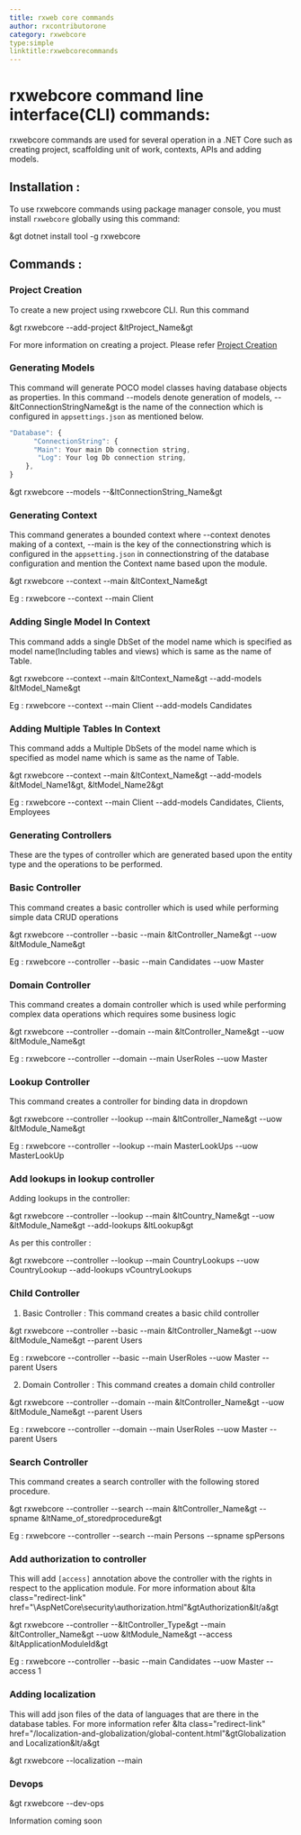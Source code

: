 ```yaml
---
title: rxweb core commands
author: rxcontributorone
category: rxwebcore 
type:simple
linktitle:rxwebcorecommands
---
```


# rxwebcore command line interface(CLI) commands:
rxwebcore commands are used for several operation in a .NET Core such as creating project, scaffolding unit of work, contexts, APIs and adding models.

## Installation :
To use rxwebcore commands using package manager console, you must install `rxwebcore` globally using this command:

&gt dotnet install tool -g rxwebcore

## Commands : 

### Project Creation
To create a new project using rxwebcore CLI. Run this command 

&gt rxwebcore --add-project &ltProject_Name&gt

For more information on creating a project. Please refer <a class="redirect-link" href="\AspNetCore\step-by-step-guide\project-creation.html">Project Creation</a>

### Generating Models
This command will generate POCO model classes having database objects as properties. In this command --models denote generation of models, --&ltConnectionStringName&gt is the name of the connection which is configured in `appsettings.json` as mentioned below. 

```js
"Database": {
      "ConnectionString": {
      "Main": Your main Db connection string,
	   "Log": Your log Db connection string,
    },
}
```

&gt rxwebcore --models --&ltConnectionString_Name&gt 

### Generating Context
This command generates a bounded context where --context denotes making of a context, --main is the key of the connectionstring which is configured in the `appsetting.json` in connectionstring of the database configuration and mention the Context name based upon the module.

&gt rxwebcore --context --main &ltContext_Name&gt

Eg : rxwebcore --context --main Client

### Adding Single Model In Context

This command adds a single DbSet of the model name which is specified as model name(Including tables and views)  which is same as the name of Table.

&gt rxwebcore --context --main &ltContext_Name&gt --add-models &ltModel_Name&gt 

Eg : rxwebcore --context --main Client  --add-models Candidates

### Adding Multiple Tables In Context

This command adds a Multiple DbSets of the model name which is specified as model name which is same as the name of Table.

&gt rxwebcore --context --main &ltContext_Name&gt --add-models &ltModel_Name1&gt, &ltModel_Name2&gt

Eg : rxwebcore --context --main Client --add-models Candidates, Clients, Employees

### Generating Controllers
These are the types of controller which are generated based upon the entity type and the operations to be performed.

### Basic Controller
This command creates a basic controller which is used while performing simple data CRUD operations

&gt rxwebcore --controller --basic --main &ltController_Name&gt --uow &ltModule_Name&gt 

Eg : rxwebcore --controller --basic --main Candidates --uow Master
 
### Domain Controller
This command creates a domain controller which is used while performing complex data operations which requires some business logic 

&gt rxwebcore --controller --domain --main &ltController_Name&gt --uow &ltModule_Name&gt

Eg : rxwebcore --controller --domain --main UserRoles --uow Master 

### Lookup Controller
This command creates a controller for binding data in dropdown 

&gt rxwebcore --controller --lookup --main &ltController_Name&gt --uow &ltModule_Name&gt
  
Eg : rxwebcore --controller --lookup --main MasterLookUps --uow MasterLookUp 

### Add lookups in lookup controller 
Adding lookups in the controller:

&gt rxwebcore --controller --lookup --main &ltCountry_Name&gt --uow &ltModule_Name&gt --add-lookups &ltLookup&gt

As per this controller : 

&gt rxwebcore --controller --lookup --main CountryLookups --uow CountryLookup --add-lookups vCountryLookups

### Child Controller

1) Basic Controller :
This command creates a basic child controller 

&gt rxwebcore --controller --basic --main &ltController_Name&gt --uow &ltModule_Name&gt --parent Users

Eg : rxwebcore --controller --basic --main UserRoles --uow Master --parent Users

2) Domain Controller :
This command creates a domain child controller 

&gt rxwebcore --controller --domain --main &ltController_Name&gt --uow &ltModule_Name&gt --parent Users

Eg : rxwebcore --controller --domain --main UserRoles --uow Master --parent Users

### Search Controller 
This command creates a search controller with the following stored procedure. 

&gt rxwebcore --controller --search --main &ltController_Name&gt --spname &ltName_of_storedprocedure&gt

Eg : rxwebcore --controller --search --main Persons --spname spPersons

### Add authorization to controller
This will add `[access]` annotation above the controller with the rights in respect to the application module. For more information about &lta class="redirect-link" href="\AspNetCore\security\authorization.html"&gtAuthorization&lt/a&gt

&gt rxwebcore --controller --&ltController_Type&gt --main &ltController_Name&gt --uow &ltModule_Name&gt --access &ltApplicationModuleId&gt

Eg :  rxwebcore --controller --basic --main Candidates --uow Master --access 1

### Adding localization
This will add json files of the data of languages that are there in the database tables. For more information refer &lta class="redirect-link" href="/localization-and-globalization/global-content.html"&gtGlobalization and Localization&lt/a&gt

&gt rxwebcore --localization --main 

### Devops

&gt rxwebcore --dev-ops

Information coming soon